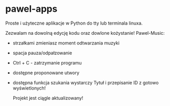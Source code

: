 # pawel-apps
Proste i użyteczne aplikacje w Python do tty lub terminala linuxa.

Zezwalam na dowolną edycję kodu oraz dowlone kożystanie!
Pawel-Music:
- strzałkami zmieniasz moment odtwarzania muzyki
- spacja pauza/odpałzowanie
- Ctrl + C - zatrzymanie programu
- dostępne proponowane utwory
- dostępna funkcja szukania wystarczy Tytuł i przepisanie ID z gotowo wyświetlonych!

  Projekt jest ciągle aktualizowany!
